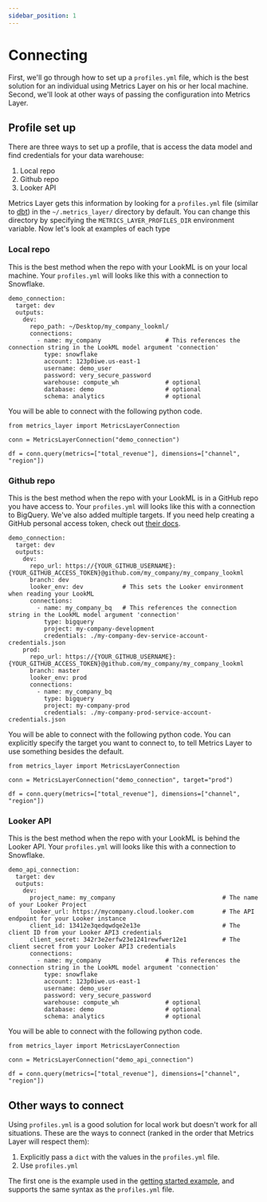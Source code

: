 ```yaml
---
sidebar_position: 1
---
```


# Connecting

First, we'll go through how to set up a `profiles.yml` file, which is the best solution for an individual using Metrics Layer on his or her local machine. Second, we'll look at other ways of passing the configuration into Metrics Layer.

## Profile set up

There are three ways to set up a profile, that is access the data model and find credentials for your data warehouse:

1. Local repo
2. Github repo
3. Looker API

Metrics Layer gets this information by looking for a `profiles.yml` file (similar to [dbt](https://www.getdbt.com)) in the `~/.metrics_layer/` directory by default. You can change this directory by specifying the `METRICS_LAYER_PROFILES_DIR` environment variable. Now let's look at examples of each type

### Local repo

This is the best method when the repo with your LookML is on your local machine. Your `profiles.yml` will looks like this with a connection to Snowflake.

```
demo_connection:
  target: dev
  outputs:
    dev:
      repo_path: ~/Desktop/my_company_lookml/
      connections:
        - name: my_company                  # This references the connection string in the LookML model argument 'connection'
          type: snowflake
          account: 123p0iwe.us-east-1
          username: demo_user
          password: very_secure_password
          warehouse: compute_wh             # optional
          database: demo                    # optional
          schema: analytics                 # optional

```

You will be able to connect with the following python code.

```
from metrics_layer import MetricsLayerConnection

conn = MetricsLayerConnection("demo_connection")

df = conn.query(metrics=["total_revenue"], dimensions=["channel", "region"])
```

### Github repo

This is the best method when the repo with your LookML is in a GitHub repo you have access to. Your `profiles.yml` will looks like this with a connection to BigQuery. We've also added multiple targets. If you need help creating a GitHub personal access token, check out [their docs](https://docs.github.com/en/authentication/keeping-your-account-and-data-secure/creating-a-personal-access-token).

```
demo_connection:
  target: dev
  outputs:
    dev:
      repo_url: https://{YOUR_GITHUB_USERNAME}:{YOUR_GITHUB_ACCESS_TOKEN}@github.com/my_company/my_company_lookml
      branch: dev
      looker_env: dev           # This sets the Looker environment when reading your LookML
      connections:
        - name: my_company_bq   # This references the connection string in the LookML model argument 'connection'
          type: bigquery
          project: my-company-development
          credentials: ./my-company-dev-service-account-credentials.json
    prod:
      repo_url: https://{YOUR_GITHUB_USERNAME}:{YOUR_GITHUB_ACCESS_TOKEN}@github.com/my_company/my_company_lookml
      branch: master
      looker_env: prod
      connections:
        - name: my_company_bq
          type: bigquery
          project: my-company-prod
          credentials: ./my-company-prod-service-account-credentials.json
```

You will be able to connect with the following python code. You can explicitly specify the target you want to connect to, to tell Metrics Layer to use something besides the default.

```
from metrics_layer import MetricsLayerConnection

conn = MetricsLayerConnection("demo_connection", target="prod")

df = conn.query(metrics=["total_revenue"], dimensions=["channel", "region"])
```

### Looker API

This is the best method when the repo with your LookML is behind the Looker API. Your `profiles.yml` will looks like this with a connection to Snowflake.

```
demo_api_connection:
  target: dev
  outputs:
    dev:
      project_name: my_company                              # The name of your Looker Project
      looker_url: https://mycompany.cloud.looker.com        # The API endpoint for your Looker instance
      client_id: 13412e3qedqwdqe2e13e                       # The client ID from your Looker API3 credentials
      client_secret: 342r3e2erfw23e1241rewfwer12e1          # The client secret from your Looker API3 credentials
      connections:
        - name: my_company                  # This references the connection string in the LookML model argument 'connection'
          type: snowflake
          account: 123p0iwe.us-east-1
          username: demo_user
          password: very_secure_password
          warehouse: compute_wh             # optional
          database: demo                    # optional
          schema: analytics                 # optional

```

You will be able to connect with the following python code.

```
from metrics_layer import MetricsLayerConnection

conn = MetricsLayerConnection("demo_api_connection")

df = conn.query(metrics=["total_revenue"], dimensions=["channel", "region"])
```


## Other ways to connect

Using `profiles.yml` is a good solution for local work but doesn't work for all situations. These are the ways to connect (ranked in the order that Metrics Layer will respect them):

1. Explicitly pass a `dict` with the values in the `profiles.yml` file.
2. Use `profiles.yml`

The first one is the example used in the [getting started example](../getting_started.md), and supports the same syntax as the `profiles.yml` file.


